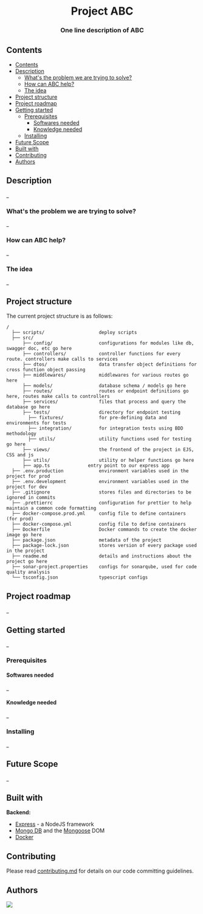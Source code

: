<!-- Before starting to use this template, find and replace occurences of ABC wit your repo name (case sensitive) -->

<div align="center">
  <h1>Project ABC</h1>
  <h3>One line description of ABC</a></h3>
</div>

## Contents

  -   [Contents](#contents)
  -   [Description](#description)
      -   [What's the problem we are trying to solve?](#whats-the-problem-we-are-trying-to-solve)
      -   [How can ABC help?](#how-can-abc-help)
      -   [The idea](#the-idea)
  -   [Project structure](#project-structure)
  -   [Project roadmap](#project-roadmap)
  -   [Getting started](#getting-started)
      -   [Prerequisites](#prerequisites)
          -   [Softwares needed](#softwares-needed)
          -   [Knowledge needed](#knowledge-needed)
      -   [Installing](#installing)
  -   [Future Scope](#future-scope)
  -   [Built with](#built-with)
  -   [Contributing](#contributing)
  -   [Authors](#authors)

## Description

_

### What's the problem we are trying to solve?

_

### How can ABC help?

_

### The idea

_

## Project structure

The current project structure is as follows:

```
/
  ├── scripts/                    deploy scripts
  ├── src/
      ├── config/                 configurations for modules like db, swagger doc, etc go here
      ├── controllers/            controller functions for every route. controllers make calls to services
      ├── dtos/                   data transfer object definitions for cross function object passing
      ├── middlewares/            middlewares for various routes go here
      ├── models/                 database schema / models go here
      ├── routes/                 routes or endpoint definitions go here, routes make calls to controllers
      ├── services/               files that process and query the database go here
      ├── tests/                  directory for endpoint testing
        ├── fixtures/             for pre-defining data and environments for tests
        ├── integration/          for integration tests using BDD methodology
        ├── utils/                utility functions used for testing go here
      ├── views/                  the frontend of the project in EJS, CSS and js
      ├── utils/                  utility or helper functions go here
      ├── app.ts              entry point to our express app
  ├── .env.production             environment variables used in the project for prod
  ├── .env.development            environment variables used in the project for dev
  ├── .gitignore                  stores files and directories to be ignored in commits
  ├── .prettierrc                 configuration for prettier to help maintain a common code formatting
  ├── docker-compose.prod.yml     config file to define containers (for prod)
  ├── docker-compose.yml          config file to define containers
  ├── Dockerfile                  Docker commands to create the docker image go here
  ├── package.json                metadata of the project
  ├── package-lock.json           stores version of every package used in the project
  ├── readme.md                   details and instructions about the project go here
  ├── sonar-project.properties    configs for sonarqube, used for code quality analysis
  └── tsconfig.json               typescript configs

```

## Project roadmap

_

## Getting started

_

### Prerequisites

#### Softwares needed

_

#### Knowledge needed

_

### Installing

_

## Future Scope

_

## Built with

**Backend:**

-   [Express](https://expressjs.com/) - a NodeJS framework
-   [Mongo DB](https://www.mongodb.com/) and the [Mongoose](https://mongoosejs.com/) DOM
-   [Docker](https//docker.com)

## Contributing

Please read [contributing.md](https://github.com/mindwebs/.github/contributing.md) for details on our code committing guidelines.

## Authors

<a href="https://mwv.one">
  <img src="https://avatars.githubusercontent.com/u/56452701?s=200&v=4" />
</a>

